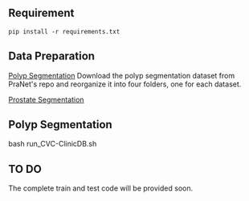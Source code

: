 ## Requirement
``pip install -r requirements.txt``

## Data Preparation
[Polyp Segmentation](https://github.com/DengPingFan/PraNet) Download the polyp segmentation dataset from PraNet's repo and reorganize it into four folders, one for each dataset.

[Prostate Segmentation](https://liuquande.github.io/SAML/)

## Polyp Segmentation
bash run_CVC-ClinicDB.sh

## TO DO
The complete train and test code will be provided soon.






